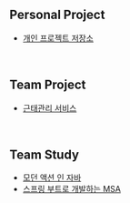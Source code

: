 ## Personal Project
- [개인 프로젝트 저장소](https://github.com/BvrPark/Personal_Project)

</br>

## Team Project
- [근태관리 서비스](https://github.com/Time-Attendance)

</br>

## Team Study
- [모던 액션 인 자바](https://github.com/Study-2-Modern-Java-In-Action)
- [스프링 부트로 개발하는 MSA](https://github.com/cowaine/spring-boot-for-msa/discussions)
